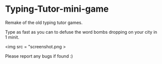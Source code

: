 # Typing-Tutor-mini-game

Remake of the old typing tutor games.

Type as fast as you can to defuse the word bombs dropping on your city in 1 minit. </br>

<img src = "screenshot.png > <br>

Please report any bugs if found :)
